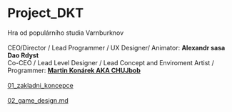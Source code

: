 # Project_DKT

Hra od populárního studia Varnburknov
<br><br/>
CEO/Director / Lead Programmer / UX Designer/ Animator: **Alexandr sasa Dao Rdyst** <br>
Co-CEO / Lead Level Designer / Lead Concept and Enviroment Artist / Programmer: [**Martin Konárek AKA CHUJbob**](https://github.com/MartinKonarek29)
<br><br/>
[01_zakladni_koncepce](https://github.com/Rdyst/Project_DKT/blob/main/01_zakladni_koncepce.md)
<br><br/>
[02_game_design.md](https://github.com/Rdyst/Project_DKT/blob/main/02_game_design.md)
